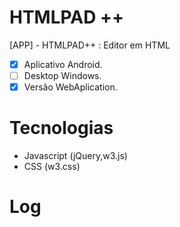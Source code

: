 # HTMLPAD ++
[APP] - HTMLPAD++ : Editor em HTML<br>


- [x] Aplicativo Android.
- [ ] Desktop Windows.
- [x] Versão WebAplication.

# Tecnologias
* Javascript (jQuery,w3.js)
* CSS (w3.css)
# Log
